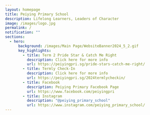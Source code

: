 ```yaml
---
layout: homepage
title: Peiying Primary School
description: Lifelong Learners, Leaders of Character
image: /images/logo.jpg
permalink: /
notification: ""
sections:
  - hero:
      background: /images/Main Page/WebsiteBanner2024_5_2.gif
      key_highlights:
        - title: Term 2 Pride Star & Catch Me Right
          description: Click here for more info
          url: https://peiyingpri.sg/pride-stars-catch-me-right/
        - title: Termly Check-In
          description: Click here for more info
          url: https://peiyingpri.sg/2024termlycheckin/
        - title: Facebook
          description: Peiying Primary Facebook Page
          url: https://www.facebook.com/peiyingpri
        - title: Instagram
          description: "@peiying_primary_school"
          url: https://www.instagram.com/peiying_primary_school/
---
```

